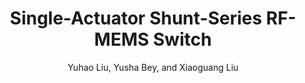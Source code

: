 ---
type: conference
title: Single-Actuator Shunt-Series RF-MEMS Switch
author: Yuhao Liu, Yusha Bey, and Xiaoguang Liu
journal:
volume:
number:
year: 2014
month: Jun
doi: 10.1109/MWSYM.2014.6848666
pages:
publisher:
booktitle: IEEE MTT-S International Microwave Symposium (IMS)
note:
sort_key: 201406
---